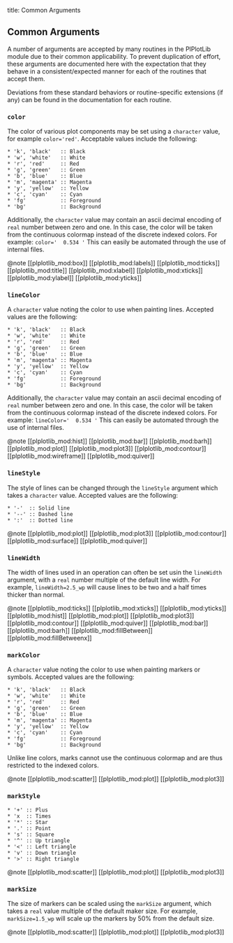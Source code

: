 title: Common Arguments

Common Arguments
----------------

A number of arguments are accepted by many routines in the PlPlotLib 
module due to their common applicability. To prevent duplication of 
effort, these arguments are documented here with the expectation that 
they behave in a consistent/expected manner for each of the routines 
that accept them.

Deviations from these standard behaviors or routine-specific extensions 
(if any) can be found in the documentation for each routine.

### `color`

The color of various plot components may be set using a `character` value,
for example `color='red'`. Acceptable values include the following:

	* 'k', 'black'   :: Black
	* 'w', 'white'   :: White
	* 'r', 'red'     :: Red
	* 'g', 'green'   :: Green
	* 'b', 'blue'    :: Blue
	* 'm', 'magenta' :: Magenta
	* 'y', 'yellow'  :: Yellow
	* 'c', 'cyan'    :: Cyan
	* 'fg'           :: Foreground
	* 'bg'           :: Background

Additionally, the `character` value may contain an ascii decimal encoding of
`real` number between zero and one.
In this case, the color will be taken from the continuous colormap instead
of the discrete indexed colors. For example: `color='  0.534 '` This can
easily be automated through the use of internal files.

@note
[[plplotlib_mod:box]]
[[plplotlib_mod:labels]]
[[plplotlib_mod:ticks]]
[[plplotlib_mod:title]]
[[plplotlib_mod:xlabel]]
[[plplotlib_mod:xticks]]
[[plplotlib_mod:ylabel]]
[[plplotlib_mod:yticks]]

### `lineColor`

A `character` value noting the color to use when painting lines.
Accepted values are the following:

	* 'k', 'black'   :: Black
	* 'w', 'white'   :: White
	* 'r', 'red'     :: Red
	* 'g', 'green'   :: Green
	* 'b', 'blue'    :: Blue
	* 'm', 'magenta' :: Magenta
	* 'y', 'yellow'  :: Yellow
	* 'c', 'cyan'    :: Cyan
	* 'fg'           :: Foreground
	* 'bg'           :: Background

Additionally, the `character` value may contain an ascii decimal encoding of
`real` number between zero and one.
In this case, the color will be taken from the continuous colormap instead
of the discrete indexed colors. For example: `lineColor='  0.534 '` This can
easily be automated through the use of internal files.

@note
[[plplotlib_mod:hist]]
[[plplotlib_mod:bar]]
[[plplotlib_mod:barh]]
[[plplotlib_mod:plot]]
[[plplotlib_mod:plot3]]
[[plplotlib_mod:contour]]
[[plplotlib_mod:wireframe]]
[[plplotlib_mod:quiver]]

### `lineStyle`

The style of lines can be changed through the `lineStyle` argument which takes
a `character` value. Accepted values are the following:

	* '-'  :: Solid line
	* '--' :: Dashed line
	* ':'  :: Dotted line

@note
[[plplotlib_mod:plot]]
[[plplotlib_mod:plot3]]
[[plplotlib_mod:contour]]
[[plplotlib_mod:surface]]
[[plplotlib_mod:quiver]]

### `lineWidth`

The width of lines used in an operation can often be set usin the `lineWidth`
argument, with a `real` number multiple of the default line width. For example,
`lineWidth=2.5_wp` will cause lines to be two and a half times thicker than
normal.

@note
[[plplotlib_mod:ticks]]
[[plplotlib_mod:xticks]]
[[plplotlib_mod:yticks]]
[[plplotlib_mod:hist]]
[[plplotlib_mod:plot]]
[[plplotlib_mod:plot3]]
[[plplotlib_mod:contour]]
[[plplotlib_mod:quiver]]
[[plplotlib_mod:bar]]
[[plplotlib_mod:barh]]
[[plplotlib_mod:fillBetween]]
[[plplotlib_mod:fillBetweenx]]

### `markColor`

A `character` value noting the color to use when painting markers or symbols.
Accepted values are the following:

	* 'k', 'black'   :: Black
	* 'w', 'white'   :: White
	* 'r', 'red'     :: Red
	* 'g', 'green'   :: Green
	* 'b', 'blue'    :: Blue
	* 'm', 'magenta' :: Magenta
	* 'y', 'yellow'  :: Yellow
	* 'c', 'cyan'    :: Cyan
	* 'fg'           :: Foreground
	* 'bg'           :: Background

Unlike line colors, marks cannot use the continuous colormap and are thus
restricted to the indexed colors.

@note
[[plplotlib_mod:scatter]]
[[plplotlib_mod:plot]]
[[plplotlib_mod:plot3]]

### `markStyle`

	* '+' :: Plus
	* 'x  :: Times
	* '*' :: Star
	* '.' :: Point
	* 's' :: Square
	* '^' :: Up triangle
	* '<' :: Left triangle
	* 'v' :: Down triangle
	* '>' :: Right triangle

@note
[[plplotlib_mod:scatter]]
[[plplotlib_mod:plot]]
[[plplotlib_mod:plot3]]

### `markSize`

The size of markers can be scaled using the `markSize` argument, which takes
a `real` value multiple of the default maker size. For example, `markSize=1.5_wp`
will scale up the markers by 50% from the default size.

@note
[[plplotlib_mod:scatter]]
[[plplotlib_mod:plot]]
[[plplotlib_mod:plot3]]

